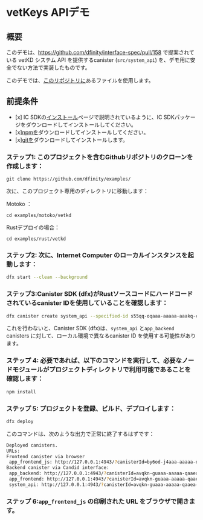 # vetKeys APIデモ

## 概要

このデモは、https://github.com/dfinity/interface-spec/pull/158 で提案されている vetKD システム API を提供するcanister (`src/system_api`) を、デモ用に安全でない方法で実装したものです。

このデモでは、[このリポジトリに](https://github.com/dfinity/examples/tree/master/rust/vetkd)あるファイルを使用します。

## 前提条件

- \[x\] IC SDKの[インストール](./../../setup/install/)ページで説明されているように、IC SDKパッケージをダウンロードしてインストールしてください。
- \[x\][npmを](https://docs.npmjs.com/downloading-and-installing-node-js-and-npm)ダウンロードしてインストールしてください。
- \[x\][gitを](https://git-scm.com/downloads)ダウンロードしてインストールします。

### ステップ1: このプロジェクトを含むGithubリポジトリのクローンを作成します：

    git clone https://github.com/dfinity/examples/

次に、このプロジェクト専用のディレクトリに移動します：

Motoko ：

    cd examples/motoko/vetkd

Rustデプロイの場合：

    cd examples/rust/vetkd

### ステップ2: 次に、Internet Computer のローカルインスタンスを起動します：

``` sh
dfx start --clean --background
```

### ステップ3:Canister SDK (dfx)がRustソースコードにハードコードされているcanister IDを使用していることを確認します：

``` sh
dfx canister create system_api --specified-id s55qq-oqaaa-aaaaa-aaakq-cai
```

これを行わないと、Canister SDK (dfx)は、`system_api` と`app_backend` canisters に対して、ローカル環境で異なるcanister ID を使用する可能性があります。

### ステップ 4: 必要であれば、以下のコマンドを実行して、必要なノードモジュールがプロジェクトディレクトリで利用可能であることを確認します：

``` sh
npm install
```

### ステップ 5: プロジェクトを登録、ビルド、デプロイします：

``` sh
dfx deploy
```

このコマンドは、次のような出力で正常に終了するはずです：

``` sh
Deployed canisters.
URLs:
Frontend canister via browser
 app_frontend_js: http://127.0.0.1:4943/?canisterId=by6od-j4aaa-aaaaa-qaadq-cai
Backend canister via Candid interface:
 app_backend: http://127.0.0.1:4943/?canisterId=avqkn-guaaa-aaaaa-qaaea-cai&id=tcvdh-niaaa-aaaaa-aaaoa-cai
 app_frontend: http://127.0.0.1:4943/?canisterId=avqkn-guaaa-aaaaa-qaaea-cai&id=b77ix-eeaaa-aaaaa-qaada-cai
 system_api: http://127.0.0.1:4943/?canisterId=avqkn-guaaa-aaaaa-qaaea-cai&id=s55qq-oqaaa-aaaaa-aaakq-cai
```

### ステップ 6:`app_frontend_js` の印刷された URL をブラウザで開きます。

<!---
# vetKeys API demo

## Overview

This demo provides a canister (`src/system_api`) that offers the vetKD system API proposed in https://github.com/dfinity/interface-spec/pull/158, implemented in an unsafe manner for demonstration purposes.

This demo uses files found in [this repository](https://github.com/dfinity/examples/tree/master/rust/vetkd).

## Prerequisites

- [x] Download and install the IC SDK package as described in the [installing the IC SDK](./../../setup/install/) page.
- [x] Download and install [npm](https://docs.npmjs.com/downloading-and-installing-node-js-and-npm).
- [x] Download and install [git](https://git-scm.com/downloads).


### Step 1: Begin by cloning the Github repository containing this project:

```
git clone https://github.com/dfinity/examples/
```

Then navigate into the directory specifically for this project:

For Motoko deployment:

```
cd examples/motoko/vetkd
```

For Rust deployment:

```
cd examples/rust/vetkd
```

### Step 2: Then, start a local instance of the Internet Computer:

```sh
dfx start --clean --background
```

### Step 3: Ensure the Canister SDK (dfx) uses the canister IDs that are hard-coded in the Rust source code:

```sh
dfx canister create system_api --specified-id s55qq-oqaaa-aaaaa-aaakq-cai
```

Without this, the Canister SDK (dfx) may use different canister IDs for the `system_api` and `app_backend` canisters in your local environment.

### Step 4: Ensure that the required node modules are available in your project directory, if needed, by running the following command:

```sh
npm install
```

### Step 5: Register, build and deploy the project:

```sh
dfx deploy
```

This command should finish successfully with output similar to the following one:

```sh
Deployed canisters.
URLs:
Frontend canister via browser
 app_frontend_js: http://127.0.0.1:4943/?canisterId=by6od-j4aaa-aaaaa-qaadq-cai
Backend canister via Candid interface:
 app_backend: http://127.0.0.1:4943/?canisterId=avqkn-guaaa-aaaaa-qaaea-cai&id=tcvdh-niaaa-aaaaa-aaaoa-cai
 app_frontend: http://127.0.0.1:4943/?canisterId=avqkn-guaaa-aaaaa-qaaea-cai&id=b77ix-eeaaa-aaaaa-qaada-cai
 system_api: http://127.0.0.1:4943/?canisterId=avqkn-guaaa-aaaaa-qaaea-cai&id=s55qq-oqaaa-aaaaa-aaakq-cai
```

### Step 6: Open the printed URL for the `app_frontend_js` in your browser.

-->
